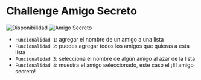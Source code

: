 # Challenge Amigo Secreto

![Disponibilidad](https://img.shields.io/github/checks-status/Daniel%20Sajvin/https%3A%2F%2Fgithub.com%2FDanielSajvin%2Fchallenge-amigo-secreto/Desarrollo)
![Amigo Secreto](https://cdn-icons-png.flaticon.com/512/4473/4473897.png)

- `Funcionalidad 1`: agregar el nombre de un amigo a una lista
- `Funcionalidad 2`: puedes agregar todos los amigos que quieras a esta lista
- `Funcionalidad 3`: selecciona el nombre de algún amigo al azar de la lista
- `Funcionalidad 4`: muestra el amigo seleccionado, este caso el ¡El amigo secreto!
